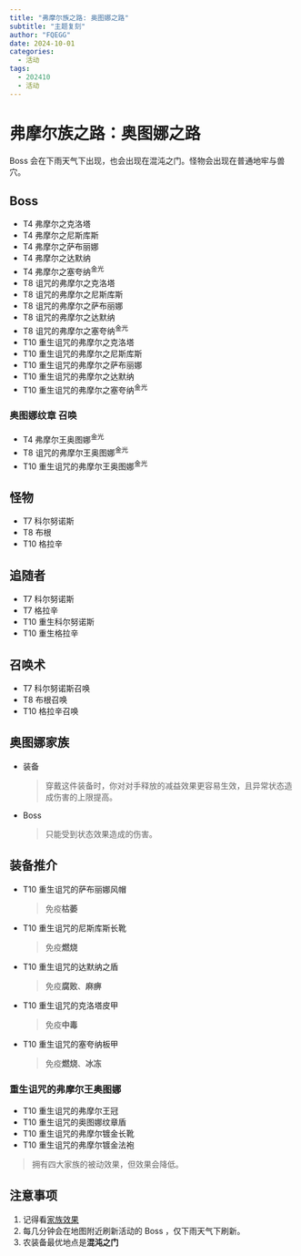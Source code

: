 ```yaml
---
title: "弗摩尔族之路: 奥图娜之路"
subtitle: "主题复刻"
author: "FQEGG"
date: 2024-10-01
categories:
  - 活动
tags:
  - 202410
  - 活动
---
```


#  弗摩尔族之路：奥图娜之路

Boss 会在下雨天气下出现，也会出现在混沌之门。怪物会出现在普通地牢与兽穴。

## Boss

- T4 弗摩尔之克洛塔
- T4 弗摩尔之尼斯库斯
- T4 弗摩尔之萨布丽娜
- T4 弗摩尔之达默纳
- T4 弗摩尔之塞夸纳<sup>金光</sup>
- T8 诅咒的弗摩尔之克洛塔
- T8 诅咒的弗摩尔之尼斯库斯
- T8 诅咒的弗摩尔之萨布丽娜
- T8 诅咒的弗摩尔之达默纳
- T8 诅咒的弗摩尔之塞夸纳<sup>金光</sup>
- T10 重生诅咒的弗摩尔之克洛塔
- T10 重生诅咒的弗摩尔之尼斯库斯
- T10 重生诅咒的弗摩尔之萨布丽娜
- T10 重生诅咒的弗摩尔之达默纳
- T10 重生诅咒的弗摩尔之塞夸纳<sup>金光</sup>

### 奥图娜纹章 召唤

- T4 弗摩尔王奥图娜<sup>金光</sup>
- T8 诅咒的弗摩尔王奥图娜<sup>金光</sup>
- T10 重生诅咒的弗摩尔王奥图娜<sup>金光</sup>

## 怪物

- T7 科尔努诺斯
- T8 布根
- T10 格拉辛

## 追随者

- T7 科尔努诺斯
- T7 格拉辛
- T10 重生科尔努诺斯
- T10 重生格拉辛

## 召唤术

- T7 科尔努诺斯召唤
- T8 布根召唤
- T10 格拉辛召唤

## 奥图娜家族

- 装备
  > 穿戴这件装备时，你对对手释放的减益效果更容易生效，且异常状态造成伤害的上限提高。
- Boss
  > 只能受到状态效果造成的伤害。

## 装备推介

- T10 重生诅咒的萨布丽娜风帽
  > 免疫**枯萎**
- T10 重生诅咒的尼斯库斯长靴
  > 免疫**燃烧**
- T10 重生诅咒的达默纳之盾
  > 免疫**腐败**、**麻痹**
- T10 重生诅咒的克洛塔皮甲
  > 免疫**中毒**
- T10 重生诅咒的塞夸纳板甲
  > 免疫**燃烧**、**冰冻**
  
### 重生诅咒的弗摩尔王奥图娜
 
- T10 重生诅咒的弗摩尔王冠
- T10 重生诅咒的奥图娜纹章盾
- T10 重生诅咒的弗摩尔镀金长靴
- T10 重生诅咒的弗摩尔镀金法袍
> 拥有四大家族的被动效果，但效果会降低。

## 注意事项

1. 记得看[家族效果](#奥图娜家族)
2. 每几分钟会在地图附近刷新活动的 Boss ，仅下雨天气下刷新。
3. 农装备最优地点是**混沌之门**
